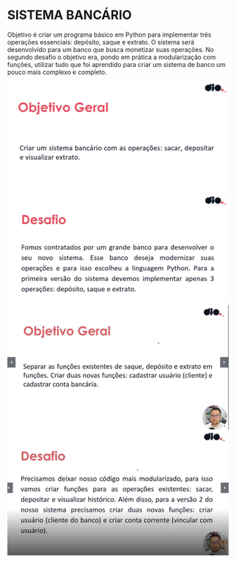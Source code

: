 # SISTEMA BANCÁRIO
Objetivo é criar um programa básico em Python para implementar três operações essenciais: depósito, saque e extrato. O sistema será desenvolvido para um banco que busca monetizar suas operações. 
No segundo desafio o objetivo era, pondo em prática a modularização com funções, utilizar tudo que foi aprendido para criar um sistema de banco um pouco mais complexo e completo.

<img src="github/objetivo1.jpg" alt="Objetivo 1">
<img src="github/desafio1.jpg" alt="Desafio 1">
<img src="github/objetivo2.jpg" alt="Objetivo 2">
<img src="github/desafio2.jpg" alt="Desafio 2">